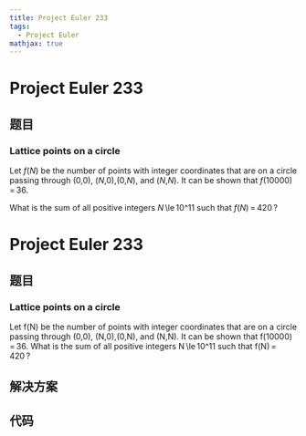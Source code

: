 ```yaml
---
title: Project Euler 233
tags:
  - Project Euler
mathjax: true
---
```

<escape><!-- more --></escape>
    
# Project Euler 233
## 题目
### Lattice points on a circle

Let <var>f</var>(<var>N</var>) be the number of points with integer coordinates that are on a circle passing through (0,0), (<var>N</var>,0),(0,<var>N</var>), and (<var>N</var>,<var>N</var>).
It can be shown that <var>f</var>(10000) = 36.

What is the sum of all positive integers <var>N</var> \le 10^11 such that <var>f</var>(<var>N</var>) = 420 ?


# Project Euler 233
## 题目
### Lattice points on a circle

Let f(N) be the number of points with integer coordinates that are on a circle passing through (0,0), (N,0),(0,N), and (N,N).
It can be shown that f(10000)&thinsp;=&thinsp;36.
What is the sum of all positive integers N&thinsp;\le&thinsp;10^11 such that f(N)&thinsp;=&thinsp;420&thinsp;?


## 解决方案


## 代码


